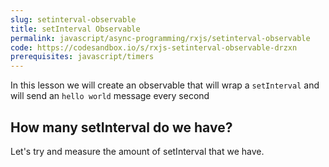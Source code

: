 ```yaml
---
slug: setinterval-observable
title: setInterval Observable
permalink: javascript/async-programming/rxjs/setinterval-observable
code: https://codesandbox.io/s/rxjs-setinterval-observable-drzxn
prerequisites: javascript/timers
---
```


In this lesson we will create an observable that will wrap a `setInterval` and will send an `hello world` message every second

## How many setInterval do we have?

Let's try and measure the amount of setInterval that we have.


